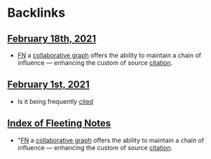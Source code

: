 
# Backlinks
## [February 18th, 2021](<February 18th, 2021.md>)
- [FN](<FN.md>) a [collaborative graph](<collaborative graph.md>) offers the ability to maintain a chain of influence — enhancing the custom of source [citation](<citation.md>).

## [February 1st, 2021](<February 1st, 2021.md>)
- Is it being frequently [cited]([citation](<citation.md>))

## [Index of Fleeting Notes](<Index of Fleeting Notes.md>)
- "[FN](<FN.md>) a [collaborative graph](<collaborative graph.md>) offers the ability to maintain a chain of influence — enhancing the custom of source [citation](<citation.md>).


